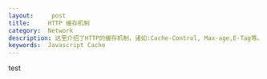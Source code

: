 ```yaml
---
layout:     post
title:     HTTP 缓存机制
category:  Network
description: 这里介绍了HTTP的缓存机制，诸如:Cache-Control, Max-age,E-Tag等。
keywords:  Javascript Cache
---
```

test